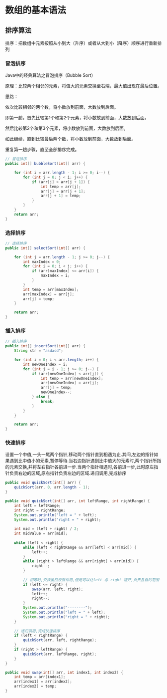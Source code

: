 # 数组的基本语法

## 排序算法

排序：把数组中元素按照从小到大（升序）或者从大到小（降序）顺序进行重新排列

### 冒泡排序

Java中的经典算法之冒泡排序（Bubble Sort）

原理：比较两个相邻的元素，将值大的元素交换至右端，最大值出现在最后位置。

思路：

依次比较相邻的两个数，将小数放到前面，大数放到后面。

即第一趟，首先比较第1个和第2个元素，将小数放到前面，大数放到后面。

然后比较第2个和第3个元素，将小数放到前面，大数放到后面。

如此继续，直到比较最后两个数，将小数放到前面，大数放到后面。

重复第一趟步骤，直至全部排序完成。

```java
// 冒泡排序
public int[] bubbleSort(int[] arr) {

    for (int i = arr.length - 1; i >= 0; i--) {
        for (int j = 0; j < i; j++) {
            if (arr[j] > arr[j + 1]) {
                int temp = arr[j];
                arr[j] = arr[j + 1];
                arr[j + 1] = temp;
            }
        }
    }
    return arr;
}
```

### 选择排序

```java
// 选择排序
public int[] selectSort(int[] arr) {

    for (int j = arr.length - 1; j >= 0; j--) {
        int maxIndex = 0;
        for (int i = 0; i < j; i++) {
            if (arr[maxIndex] <= arr[i]) {
                maxIndex = i;
            }
        }
        int temp = arr[maxIndex];
        arr[maxIndex] = arr[j];
        arr[j] = temp;
    }

    return arr;
}
```

### 插入排序

```java
// 插入排序
public int[] insertSort(int[] arr) {
    String str = "asdasd";

    for (int i = 0; i < arr.length; i++) {
        int newOneIndex = i;
        for (int j = i - 1; j >= 0; j--) {
            if (arr[newOneIndex] < arr[j]) {
                int temp = arr[newOneIndex];
                arr[newOneIndex] = arr[j];
                arr[j] = temp;
                newOneIndex--;
            } else {
                break;
            }
        }
    }

    return arr;
}
```

### 快速排序

设置一个中值,一头一尾两个指针,移动两个指针直到相遇为止.其间,左边的指针如果遇到比中值小的元素,暂停等待.当右边指针遇到比中值大的元素时,两个指针所指的元素交换,并将左右指针各前进一步.当两个指针相遇时,各前进一步,此时原左指针负责右边的区域,原右指针负责左边的区域.递归调用,完成排序

```java
public void quickSort(int[] arr) {
    quickSort(arr, 0, arr.length - 1);
}

public void quickSort(int[] arr, int leftRange, int rightRange) {
    int left = leftRange;
    int right = rightRange;
    System.out.println("left = " + left);
    System.out.println("right = " + right);
    
    int mid = (left + right) / 2;
    int midValue = arr[mid];
    
    while (left < right) {
        while (left < rightRange && arr[left] < arr[mid]) {
            left++;
        }
        while (right > leftRange && arr[right] > arr[mid]) {
            right--;
        }
        
        // 相等时,交换虽然没有作用,但是可以让left 与 right 错开,负责各自的范围
        if (left <= right) {
            swap(arr, left, right);
            left++;
            right--;
        }
        System.out.println("--------");
        System.out.println("left = " + left);
        System.out.println("right = " + right);
    }
    
    // 递归调用,完成快速排序
    if (left < rightRange) {
        quickSort(arr, left, rightRange);
    }
    if (right > leftRange) {
        quickSort(arr, leftRange, right);
    }
}

public void swap(int[] arr, int index1, int index2) {
    int temp = arr[index1];
    arr[index1] = arr[index2];
    arr[index2] = temp;
}
```